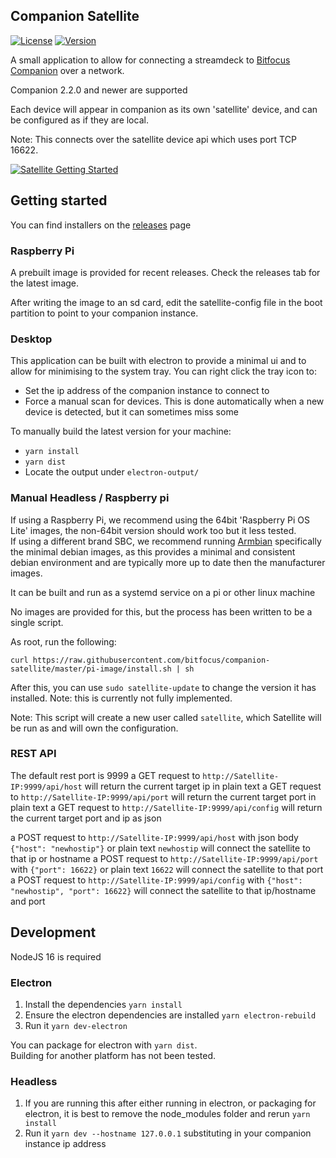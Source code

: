 ## Companion Satellite

[![License](https://img.shields.io/github/license/bitfocus/companion-satellite)](https://github.com/bitfocus/companion-satellite/blob/master/LICENSE)
[![Version](https://img.shields.io/github/v/release/bitfocus/companion-satellite)](https://github.com/bitfocus/companion-satellite/releases)

A small application to allow for connecting a streamdeck to [Bitfocus Companion](https://github.com/bitfocus/companion) over a network.

Companion 2.2.0 and newer are supported

Each device will appear in companion as its own 'satellite' device, and can be configured as if they are local.

Note: This connects over the satellite device api which uses port TCP 16622.

[![Satellite Getting Started](http://img.youtube.com/vi/eNnUxRl4yP4/0.jpg)](http://www.youtube.com/watch?v=eNnUxRl4yP4 'Remote Stream Deck control with Companion Satellite')

## Getting started

You can find installers on the [releases](https://github.com/bitfocus/companion-satellite/releases) page

### Raspberry Pi

A prebuilt image is provided for recent releases. Check the releases tab for the latest image.

After writing the image to an sd card, edit the satellite-config file in the boot partition to point to your companion instance.

### Desktop

This application can be built with electron to provide a minimal ui and to allow for minimising to the system tray.
You can right click the tray icon to:

- Set the ip address of the companion instance to connect to
- Force a manual scan for devices. This is done automatically when a new device is detected, but it can sometimes miss some

To manually build the latest version for your machine:

- `yarn install`
- `yarn dist`
- Locate the output under `electron-output/`

### Manual Headless / Raspberry pi

If using a Raspberry Pi, we recommend using the 64bit 'Raspberry Pi OS Lite' images, the non-64bit version should work too but it less tested.  
If using a different brand SBC, we recommend running [Armbian](https://www.armbian.com/) specifically the minimal debian images, as this provides a minimal and consistent debian environment and are typically more up to date then the manufacturer images.

It can be built and run as a systemd service on a pi or other linux machine

No images are provided for this, but the process has been written to be a single script.

As root, run the following:

```
curl https://raw.githubusercontent.com/bitfocus/companion-satellite/master/pi-image/install.sh | sh
```

After this, you can use `sudo satellite-update` to change the version it has installed. Note: this is currently not fully implemented.

Note: This script will create a new user called `satellite`, which Satellite will be run as and will own the configuration.

### REST API

The default rest port is 9999
a GET request to `http://Satellite-IP:9999/api/host` will return the current target ip in plain text
a GET request to `http://Satellite-IP:9999/api/port` will return the current target port in plain text
a GET request to `http://Satellite-IP:9999/api/config` will return the current target port and ip as json

a POST request to `http://Satellite-IP:9999/api/host` with json body `{"host": "newhostip"}` or plain text `newhostip` will connect the satellite to that ip or hostname
a POST request to `http://Satellite-IP:9999/api/port` with `{"port": 16622}` or plain text `16622` will connect the satellite to that port
a POST request to `http://Satellite-IP:9999/api/config` with `{"host": "newhostip", "port": 16622}` will connect the satellite to that ip/hostname and port

## Development

NodeJS 16 is required

### Electron

1. Install the dependencies `yarn install`
1. Ensure the electron dependencies are installed `yarn electron-rebuild`
1. Run it `yarn dev-electron`

You can package for electron with `yarn dist`.  
Building for another platform has not been tested.

### Headless

1. If you are running this after either running in electron, or packaging for electron, it is best to remove the node_modules folder and rerun `yarn install`
1. Run it `yarn dev --hostname 127.0.0.1` substituting in your companion instance ip address

